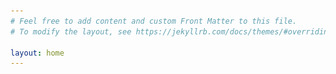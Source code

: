 ```yaml
---
# Feel free to add content and custom Front Matter to this file.
# To modify the layout, see https://jekyllrb.com/docs/themes/#overriding-theme-defaults

layout: home
---
```


<html>
 <head>
    <style>
    {
        box-sizing: border-box;
    }
    /* Set additional styling options for the columns*/
    .column {
    float: left;
    width: 50%;
    }

    .row:after {
    content: "";
    display: table;
    clear: both;
    }
    
    .container {
        width: 50%;
        height: 300px;
    }
      
    img {
        width: 100%;
        height: 100%;
        object-fit: cover;
      }
    </style>
 </head>
 <body>
    <div class="row">
        <div class="column" style="background-color:#FFFFFF;">
            <img src="_assets/Profile.jpeg" />
        </div>
        <div class="column" style="background-color:#FFFFFF;">
            <h2>Welcome!</h2>
            <p>Something about myself</p>
        </div>
    </div>
 </body>
</html>
